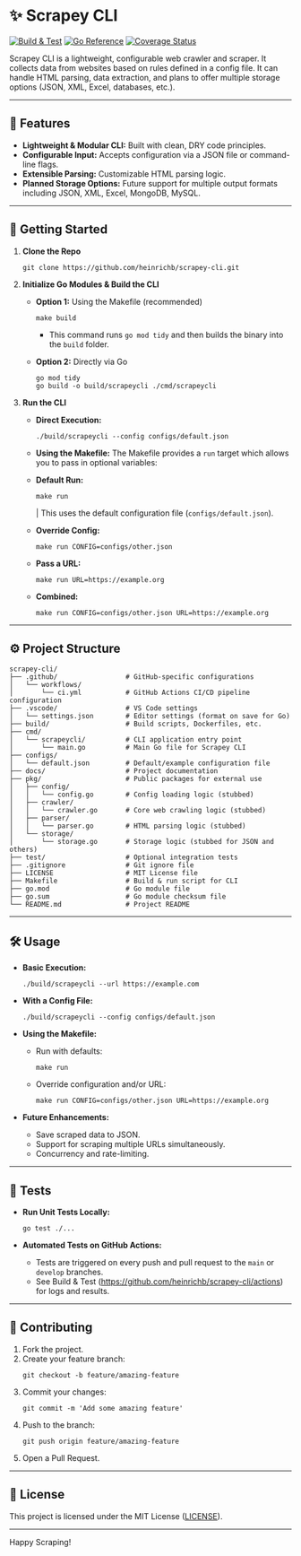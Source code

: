 <!-- File: README.md -->

# ✨ Scrapey CLI

[![Build & Test](https://github.com/heinrichb/scrapey-cli/actions/workflows/ci.yml/badge.svg?branch=main)](https://github.com/heinrichb/scrapey-cli/actions/workflows/ci.yml)
[![Go Reference](https://pkg.go.dev/badge/github.com/heinrichb/scrapey-cli.svg)](https://pkg.go.dev/github.com/heinrichb/scrapey-cli)
[![Coverage Status](https://img.shields.io/badge/coverage-0%25-red)](https://example.com/coverage)

Scrapey CLI is a lightweight, configurable web crawler and scraper. It collects data from websites based on rules defined in a config file. It can handle HTML parsing, data extraction, and plans to offer multiple storage options (JSON, XML, Excel, databases, etc.).

---

## 🚀 Features

- **Lightweight & Modular CLI:** Built with clean, DRY code principles.
- **Configurable Input:** Accepts configuration via a JSON file or command-line flags.
- **Extensible Parsing:** Customizable HTML parsing logic.
- **Planned Storage Options:** Future support for multiple output formats including JSON, XML, Excel, MongoDB, MySQL.

---

## 🌱 Getting Started

1.  **Clone the Repo**

    ```
    git clone https://github.com/heinrichb/scrapey-cli.git
    ```

2.  **Initialize Go Modules & Build the CLI**

    - **Option 1:** Using the Makefile (recommended)

      ```
      make build
      ```

      - This command runs `go mod tidy` and then builds the binary into the `build` folder.

    - **Option 2:** Directly via Go

      ```
      go mod tidy
      go build -o build/scrapeycli ./cmd/scrapeycli
      ```

3.  **Run the CLI**

    - **Direct Execution:**
      ```
      ./build/scrapeycli --config configs/default.json
      ```
    - **Using the Makefile:**
      The Makefile provides a `run` target which allows you to pass in optional variables:
    - **Default Run:**

      ```
      make run
      ```

      | This uses the default configuration file (`configs/default.json`).

    - **Override Config:**
      ```
      make run CONFIG=configs/other.json
      ```
    - **Pass a URL:**
      ```
      make run URL=https://example.org
      ```
    - **Combined:**

      ```
      make run CONFIG=configs/other.json URL=https://example.org
      ```

---

## ⚙️ Project Structure

```
scrapey-cli/
├── .github/                 # GitHub-specific configurations
│   └── workflows/
│       └── ci.yml           # GitHub Actions CI/CD pipeline configuration
├── .vscode/                 # VS Code settings
│   └── settings.json        # Editor settings (format on save for Go)
├── build/                   # Build scripts, Dockerfiles, etc.
├── cmd/
│   └── scrapeycli/          # CLI application entry point
│       └── main.go          # Main Go file for Scrapey CLI
├── configs/
│   └── default.json         # Default/example configuration file
├── docs/                    # Project documentation
├── pkg/                     # Public packages for external use
│   ├── config/
│   │   └── config.go        # Config loading logic (stubbed)
│   ├── crawler/
│   │   └── crawler.go       # Core web crawling logic (stubbed)
│   ├── parser/
│   │   └── parser.go        # HTML parsing logic (stubbed)
│   └── storage/
│       └── storage.go       # Storage logic (stubbed for JSON and others)
├── test/                    # Optional integration tests
├── .gitignore               # Git ignore file
├── LICENSE                  # MIT License file
├── Makefile                 # Build & run script for CLI
├── go.mod                   # Go module file
├── go.sum                   # Go module checksum file
└── README.md                # Project README
```

---

## 🛠 Usage

- **Basic Execution:**
  ```
  ./build/scrapeycli --url https://example.com
  ```
- **With a Config File:**
  ```
  ./build/scrapeycli --config configs/default.json
  ```
- **Using the Makefile:**

  - Run with defaults:

    ```
    make run
    ```

  - Override configuration and/or URL:

    ```
    make run CONFIG=configs/other.json URL=https://example.org
    ```

- **Future Enhancements:**
  - Save scraped data to JSON.
  - Support for scraping multiple URLs simultaneously.
  - Concurrency and rate-limiting.

---

## 🧪 Tests

- **Run Unit Tests Locally:**

  ```
  go test ./...
  ```

- **Automated Tests on GitHub Actions:**
  - Tests are triggered on every push and pull request to the `main` or `develop` branches.
  - See Build & Test (https://github.com/heinrichb/scrapey-cli/actions) for logs and results.

---

## 🤝 Contributing

1. Fork the project.
2. Create your feature branch:
   ```
   git checkout -b feature/amazing-feature
   ```
3. Commit your changes:
   ```
   git commit -m 'Add some amazing feature'
   ```
4. Push to the branch:
   ```
   git push origin feature/amazing-feature
   ```
5. Open a Pull Request.

---

## 📄 License

This project is licensed under the MIT License ([LICENSE](LICENSE)).

---

Happy Scraping!
